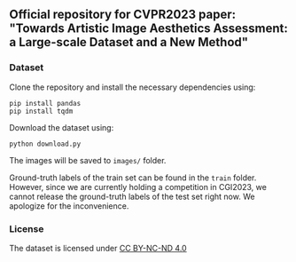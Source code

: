## Official repository for CVPR2023 paper: "Towards Artistic Image Aesthetics Assessment: a Large-scale Dataset and a New Method"

### Dataset
Clone the repository and install the necessary dependencies using:
```
pip install pandas
pip install tqdm
```
Download the dataset using:
```
python download.py
```
The images will be saved to `images/` folder.

Ground-truth labels of the train set can be found in the `train` folder. However, since we are currently holding a competition in CGI2023, we cannot release the ground-truth labels of the test set right now. We apologize for the inconvenience. 

### License
The dataset is licensed under [CC BY-NC-ND 4.0](https://creativecommons.org/licenses/by-nc-nd/4.0/)